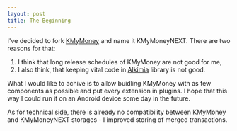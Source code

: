 ```yaml
---
layout: post
title: The Beginning
---
```


I've decided to fork [KMyMoney](https://cgit.kde.org/kmymoney.git/) and name it KMyMoneyNEXT. There are two reasons for that:

1. I think that long release schedules of KMyMoney are not good for me,
2. I also think, that keeping vital code in [Alkimia](https://cgit.kde.org/alkimia.git/) library is not good.

What I would like to achive is to allow buidling KMyMoney with as few components as possible and put every extension in plugins. I hope that this way I could run it on an Android device some day in the future.

As for technical side, there is already no compatibility between KMyMoney and KMyMoneyNEXT storages - I improved storing of merged transactions.